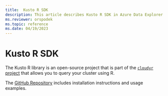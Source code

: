 ```yaml
---
title:  Kusto R SDK
description: This article describes Kusto R SDK in Azure Data Explorer.
ms.reviewer: orspodek
ms.topic: reference
ms.date: 04/19/2023
---
```

# Kusto R SDK

The Kusto R library is an open-source project that is part of the [`cloudyr` project](https://github.com/cloudyr) that allows you to query your cluster using R.

The [GitHub Repository](https://github.com/cloudyr/AzureKusto) includes installation instructions and usage examples.
